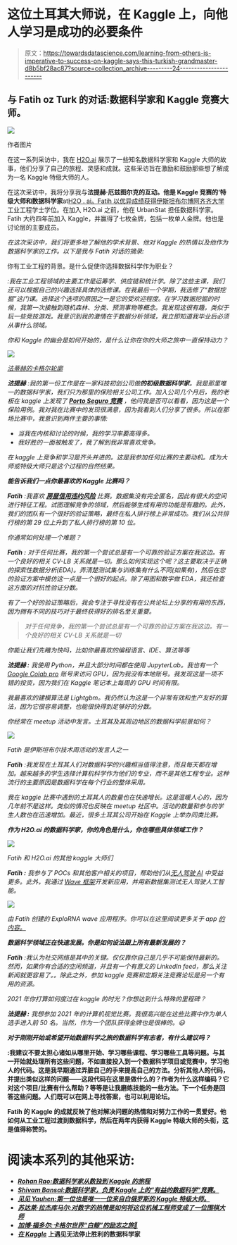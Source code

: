 # 这位土耳其大师说，在 Kaggle 上，向他人学习是成功的必要条件

> 原文：<https://towardsdatascience.com/learning-from-others-is-imperative-to-success-on-kaggle-says-this-turkish-grandmaster-d8b5bf28ac87?source=collection_archive---------24----------------------->

## 与 Fatih oz Turk 的对话:数据科学家和 Kaggle 竞赛大师。

![](img/c79689d7ea03c39d31e4d6496371e9ca.png)

作者图片

在这一系列采访中，我在 [H2O.ai](https://www.h2o.ai/) 展示了一些知名数据科学家和 Kaggle 大师的故事，他们分享了自己的旅程、灵感和成就。这些采访旨在激励和鼓励那些想了解成为一名 Kaggle 特级大师的人。

在这次采访中，我将分享我与**法提赫·厄兹图尔克的互动。**他是 **Kaggle 竞赛的‘特级大师**和**数据科学家**at[H2O . ai。Fatih 以优异成绩获得伊斯坦布尔](https://www.h2o.ai/)[博阿齐齐大学](http://www.boun.edu.tr/)工业工程学士学位。在加入 H2O.ai 之前，他在 UrbanStat 担任数据科学家。Fatih 大约四年前加入 Kaggle，并赢得了七枚金牌，包括一枚单人金牌。他也是讨论层的主要成员。

*在这次采访中，我们将更多地了解他的学术背景、他对 Kaggle 的热情以及他作为数据科学家的工作。以下是我与 Fatih 对话的摘录:*

你有工业工程的背景。是什么促使你选择数据科学作为职业？

*:我在工业工程领域的主要工作是运筹学、供应链和统计学。除了这些主课，我们还可以根据自己的兴趣选择具体的选修课。在我最后一个学期，我选修了“数据挖掘”这门课。选择这个选项的原因之一是它的受欢迎程度。在学习数据挖掘的时候，我第一次接触到随机森林、分类、预测事物等概念。我发现这很有趣，类似于玩一些竞技游戏。我意识到我的激情在于数据分析领域，我立即知道我毕业后必须从事什么领域。*

*你和 Kaggle 的幽会是如何开始的，是什么让你在你的大师之旅中一直保持动力？*

*![](img/37a0b64e5b98910ea15ea0a6ad747c3e.png)*

*[法蒂赫的卡格尔轮廓](https://www.kaggle.com/fatihozturk)*

****法提赫*** :我的第一份工作是在一家科技初创公司做**的初级数据科学家**。我是那里唯一的数据科学家，我们只为那里的保险相关公司工作。加入公司几个月后，我的老板在 kaggle 上发现了 [**Porto Seguro 竞赛**](https://www.kaggle.com/c/porto-seguro-safe-driver-prediction) ，他问我是否可以看看，因为这是一个保险用例。我对我在比赛中的发现很满意，因为我看到人们分享了很多。所以在那场比赛中，我意识到两件主要的事情:*

*   *当我在内核和讨论的时候，我的学习率要高得多。*
*   *我好胜的一面被触发了，我了解到我非常喜欢竞争。*

*在 kaggle 上竞争和学习是齐头并进的。这是我参加任何比赛的主要动机。成为大师或特级大师只是这个过程的自然结果。*

***能告诉我们一点你最喜欢的 Kaggle 比赛吗？***

****Fatih*** :我喜欢 [**房屋信用违约风险**](https://www.kaggle.com/c/home-credit-default-risk) 比赛。数据集没有完全匿名，因此有很大的空间进行特征工程。试图理解竞争的领域，然后能够生成有用的功能是有趣的。此外，我们的团队有一个很好的验证策略，最终在私人排行榜上非常成功。我们从公共排行榜的第 29 位上升到了私人排行榜的第 10 位。*

*你通常如何处理一个难题？*

****Fatih* :** 对于任何比赛，我的第一个尝试总是有一个可靠的验证方案在我这边。有一个良好的相关 CV-LB 关系就是一切。那么如何实现这个呢？这主要取决于正确的探索性数据分析(EDA)。弄清楚测试集与训练集有什么不同(如果有)，然后在您的验证方案中模仿这一点是一个很好的起点。除了用图和数字做 EDA，我还检查这方面的对抗性验证分数。*

*有了一个好的验证策略后，我会专注于寻找没有在公共论坛上分享的有用的东西，因为拥有不同的技巧对于最终获得好的排名至关重要。*

> *对于任何竞争，我的第一个尝试总是有一个可靠的验证方案在我这边。有一个良好的相关 CV-LB 关系就是一切*

*你能让我们先睹为快吗，比如你最喜欢的编程语言、IDE、算法等等*

****法提赫* :** 我使用 Python，并且大部分时间都在使用 JupyterLab。我也有一个 [Google Colab pro](https://colab.research.google.com/signup) 账号来访问 GPU，因为我没有本地账号。我发现这是一项不错的投资，因为我们在 Kaggle 笔记本上每周的 GPU 时间有限。*

*我最喜欢的建模算法是 Lightgbm。我仍然认为这是一个非常有效和生产友好的算法，因为它很容易调整，也能很快得到足够好的分数。*

*你经常在 meetup 活动中发言。土耳其及其周边地区的数据科学前景如何？*

*![](img/30bfc31eb480fac6e9727a9543e05e3c.png)*

*Fatih 是伊斯坦布尔技术周活动的发言人之一*

****Fatih*** :我发现在土耳其人们对数据科学的兴趣相当值得注意，而且每天都在增加。越来越多的学生选择计算机科学作为他们的专业，而不是其他工程专业。这种流行的主要原因是数据科学在每个行业的整体采用。*

*我在 kaggle 比赛中遇到的土耳其人的数量也在快速增长。这是温暖人心的，因为几年前不是这样。类似的情况也反映在 meetup 社区中。活动的数量和参与的学生人数也在迅速增加。最近，很多土耳其公司开始在 Kaggle 上举办同类比赛。*

***作为 H2O.ai 的数据科学家，你的角色是什么，你在哪些具体领域工作？***

*![](img/2e21cbe5e00859f53fb694c2b2e4aec0.png)*

*Fatih 和 H2O.ai 的其他 kaggle 大师们*

****Fatih* :** 我参与了 POCs 和其他客户相关的项目，帮助他们从[无人驾驶 AI](https://www.h2o.ai/products/h2o-driverless-ai/) 中受益更多。此外，我通过 [Wave 框架](https://www.h2o.ai/hybrid-cloud/consume/)开发新应用，并用新数据集测试无人驾驶人工智能。*

*![](img/71c853b05ca7e00602ae099c8b15c691.png)*

*由 Fatih 创建的 ExploRNA wave 应用程序。你可以在这里阅读更多关于 app [的内容。](https://www.kaggle.com/c/stanford-covid-vaccine/discussion/215120)*

***数据科学领域正在快速发展。你是如何设法跟上所有最新发展的？***

****Fatih*** :我认为社交网络是其中的关键。仅仅靠你自己是几乎不可能保持最新的。然而，如果你有合适的空闲频道，并且有一个有意义的 LinkedIn feed，那么关注新闻就更容易了。。除此之外，参加 kaggle 竞赛和定期关注竞赛论坛是另一个有用的资源。*

*2021 年你打算如何度过在 kaggle 的时光？你想达到什么特殊的里程碑？*

****法提赫* :** 我想参加 2021 年的计算机视觉比赛。我很高兴能在这些比赛中作为单人选手进入前 50 名。当然，作为一个团队获得金牌也是很棒的。😃*

***对于刚刚开始或希望开始数据科学之旅的数据科学有志者，有什么建议吗？***

**:我建议不要太担心诸如从哪里开始、学习哪些课程、学习哪些工具等问题。与其一开始就处理所有这些问题，不如直接投入到一个数据科学项目或竞赛中，学习他人的代码。这是我早期通过弄脏自己的手来提高自己的方法。分析其他人的代码，并提出类似这样的问题——这段代码在这里是做什么的？作者为什么这样编码？它对这个项目/比赛有什么帮助？等等是让我磨练技能的一些方法。下一个任务是回答这些问题。人们既可以在网上寻找答案，也可以利用论坛。**

**Fatih 的 Kaggle 的成就反映了他对解决问题的热情和对努力工作的一贯爱好。他如何从工业工程过渡到数据科学，然后在两年内获得 Kaggle 特级大师的头衔，这是值得称赞的。**

# **阅读本系列的其他采访:**

*   **[*Rohan Rao:数据科学家从数独到 Kaggle 的旅程*](/a-data-scientists-journey-from-sudoku-to-kaggle-120876b7fa33)**
*   **[*Shivam Bansal:数据科学家，负责 Kaggle 上的“有益的数据科学”竞赛。*](/the-data-scientist-who-rules-the-data-science-for-good-competitions-on-kaggle-ab436595a29f)**
*   **[*见见 Yauhen:第一位也是唯一一位来自白俄罗斯的 Kaggle 特级大师。*](/meet-yauhen-the-first-and-the-only-kaggle-grandmaster-from-belarus-ee6ae3c86c65)**
*   **[*苏达莱·拉杰库马尔:对数字的热情是如何将这位机械工程师变成了一位围棋大师*](/how-a-passion-for-numbers-turned-this-mechanical-engineer-into-a-kaggle-grandmaster-8b1ae218afc)**
*   **[*加博·福多尔:卡格尔世界“白鲸”的励志之旅🐋*](/the-inspiring-journey-of-the-beluga-of-kaggle-world-5409e740a21b?sk=a500e2014feb175eae520931ff43b419)**
*   **[*在 Kaggle*](/meet-the-data-scientist-who-just-cannot-stop-winning-on-kaggle-dfc0e6fe88f8?sk=bd58ca871ab26ab13917b338020c4a0c) 上遇见无法停止胜利的数据科学家**